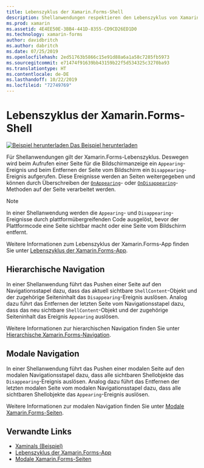 ```yaml
---
title: Lebenszyklus der Xamarin.Forms-Shell
description: Shellanwendungen respektieren den Lebenszyklus von Xamarin.Forms, und ein Appearing-Ereignis wird ausgelöst, wenn eine Seite auf dem Bildschirm angezeigt werden soll. Ein Disappearing-Ereignis wird ausgelöst, wenn eine Seite im Begriff ist, nicht mehr auf dem Bildschirm angezeigt zu werden.
ms.prod: xamarin
ms.assetid: 4E4EE50E-3BB4-441D-8355-CD9CD26ED1D0
ms.technology: xamarin-forms
author: davidbritch
ms.author: dabritch
ms.date: 07/25/2019
ms.openlocfilehash: 2ed51763b5866c15e91d88a6a1a58c7285fb5973
ms.sourcegitcommit: e71474f91639bb43159b22f5d534325c3270ba93
ms.translationtype: HT
ms.contentlocale: de-DE
ms.lasthandoff: 10/22/2019
ms.locfileid: "72749769"
---
```

# <a name="xamarinforms-shell-lifecycle"></a>Lebenszyklus der Xamarin.Forms-Shell

[![Beispiel herunterladen](~/media/shared/download.png) Das Beispiel herunterladen](https://docs.microsoft.com/samples/xamarin/xamarin-forms-samples/userinterface-xaminals/)

Für Shellanwendungen gilt der Xamarin.Forms-Lebenszyklus. Deswegen wird beim Aufrufen einer Seite für die Bildschirmanzeige ein `Appearing`-Ereignis und beim Entfernen der Seite vom Bildschirm ein `Disappearing`-Ereignis aufgerufen. Diese Ereignisse werden an Seiten weitergegeben und können durch Überschreiben der [`OnAppearing`](xref:Xamarin.Forms.Page.OnAppearing)- oder [`OnDisappearing`](xref:Xamarin.Forms.Page.OnDisappearing)-Methoden auf der Seite verarbeitet werden.

> [!NOTE]
> In einer Shellanwendung werden die `Appearing`- und `Disappearing`-Ereignisse durch plattformübergreifenden Code ausgelöst, bevor der Plattformcode eine Seite sichtbar macht oder eine Seite vom Bildschirm entfernt.

Weitere Informationen zum Lebenszyklus der Xamarin.Forms-App finden Sie unter [Lebenszyklus der Xamarin.Forms-App](~/xamarin-forms/app-fundamentals/app-lifecycle.md).

## <a name="hierarchical-navigation"></a>Hierarchische Navigation

In einer Shellanwendung führt das Pushen einer Seite auf den Navigationsstapel dazu, dass das aktuell sichtbare `ShellContent`-Objekt und der zugehörige Seiteninhalt das `Disappearing`-Ereignis auslösen. Analog dazu führt das Entfernen der letzten Seite vom Navigationsstapel dazu, dass das neu sichtbare `ShellContent`-Objekt und der zugehörige Seiteninhalt das Ereignis `Appearing` auslösen.

Weitere Informationen zur hierarchischen Navigation finden Sie unter [Hierarchische Xamarin.Forms-Navigation](~/xamarin-forms/app-fundamentals/navigation/hierarchical.md).

## <a name="modal-navigation"></a>Modale Navigation

In einer Shellanwendung führt das Pushen einer modalen Seite auf den modalen Navigationsstapel dazu, dass alle sichtbaren Shellobjekte das `Disappearing`-Ereignis auslösen. Analog dazu führt das Entfernen der letzten modalen Seite vom modalen Navigationsstapel dazu, dass alle sichtbaren Shellobjekte das `Appearing`-Ereignis auslösen.

Weitere Informationen zur modalen Navigation finden Sie unter [Modale Xamarin.Forms-Seiten](~/xamarin-forms/app-fundamentals/navigation/modal.md).

## <a name="related-links"></a>Verwandte Links

- [Xaminals (Beispiel)](https://docs.microsoft.com/samples/xamarin/xamarin-forms-samples/userinterface-xaminals/)
- [Lebenszyklus der Xamarin.Forms-App](~/xamarin-forms/app-fundamentals/app-lifecycle.md)
- [Modale Xamarin.Forms-Seiten](~/xamarin-forms/app-fundamentals/navigation/modal.md)

